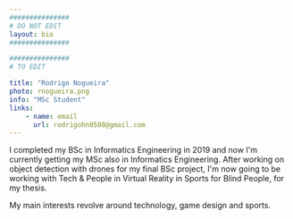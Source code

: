```yaml
---
###############
# DO NOT EDIT
layout: bio
###############

###############
# TO EDIT

title: "Rodrigo Nogueira"
photo: rnogueira.png
info: "MSc Student"
links:
    - name: email
      url: rodrigohn0508@gmail.com
---
```


I completed my BSc in Informatics Engineering in 2019 and now I'm currently getting my MSc also in Informatics Engineering. After working on object detection with drones for my final BSc project, I'm now going to be working with Tech & People in Virtual Reality in Sports for Blind People, for my thesis.

My main interests revolve around technology, game design and sports.


